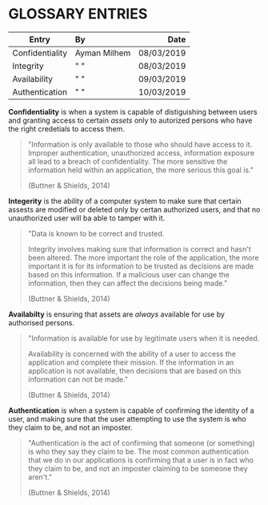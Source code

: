 # GLOSSARY ENTRIES

|Entry            |By          |Date        |
| --------------- |:---------- | ---------: |
|Confidentiality  |Ayman Milhem| 08/03/2019 |
|Integrity        | "     "    | 08/03/2019 |
|Availability     | "     "    | 09/03/2019 |
|Authentication   | "     "    | 10/03/2019 |

 **Confidentiality** is when a system is capable of distiguishing between 
users and granting access to certain _assets_ 
only to autorized persons 
who have the right credetials to access them.  

 > "Information is only available to those who should have access to it. 
Improper authentication, unauthorized access, information exposure all 
lead to a breach of confidentiality. The more sensitive the information 
held within an application, the more serious this goal is."
>
> (Buttner & Shields, 2014)

 **Integerity** is the ability of a computer system to make sure that 
certain assests are modified or deleted only by certan authorized users, 
and that no unauthorized user will ba able to tamper with it.  
> "Data is known to be correct and trusted.
>
>Integrity involves making sure that information is correct and hasn't 
been altered. The more important the role of the application, the more 
important it is for its information to be trusted as decisions are made 
based on this information. If a malicious user can change the 
information, then they can affect the decisions being made." 
>
>(Buttner & Shields, 2014)

 **Availabilty** is ensuring that assets are _always_ available for use 
by authorised persons.  
> "Information is available for use by legitimate users when it is 
needed.
>
>Availability is concerned with the ability of a user to access the 
application and complete their mission. If the information in an 
application is not available, then decisions that are based on this 
information can  not be made." 
>
>(Buttner & Shields, 2014)

 **Authentication** is when a system is capable of confirming the 
identity of a user, and making sure that the user attempting to use the 
system is who they claim to be, and not an imposter.  
> "Authentication is the act of confirming that someone (or something) is 
who they say they claim to be. The most common authentication that we do 
in our applications is confirming that a user is in fact who they claim 
to be, and not an imposter claiming to be someone they aren't."
>
>(Buttner & Shields, 2014)


